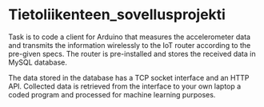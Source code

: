 # Tietoliikenteen_sovellusprojekti
Task is to code a client for Arduino that measures  the accelerometer data and transmits the information wirelessly to the IoT router according to the pre-given specs. The router is pre-installed and stores the received data in MySQL database.

The data stored in the database has a TCP socket interface and an HTTP API. Collected data is retrieved from the interface to your own laptop a coded program and processed for machine learning purposes.
